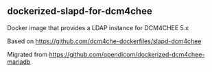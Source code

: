 ## dockerized-slapd-for-dcm4chee
Docker image that provides a LDAP instance for DCM4CHEE 5.x

Based on https://github.com/dcm4che-dockerfiles/slapd-dcm4chee

Migrated from https://github.com/opendicom/dockerized-dcm4chee-mariadb
